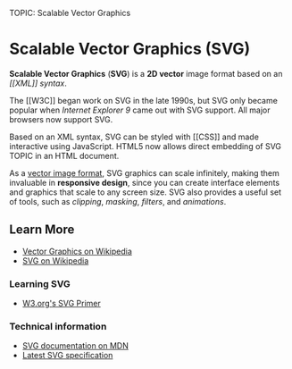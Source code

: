 TOPIC: Scalable Vector Graphics

# Scalable Vector Graphics (SVG)

**Scalable Vector Graphics** (**SVG**) is a **2D vector** image format based on an *[[XML]] syntax*.

The [[W3C]] began work on SVG in the late 1990s, but SVG only became popular when
*Internet Explorer 9* came out with SVG support. All major browsers now support SVG.

Based on an XML syntax, SVG can be styled with [[CSS]] and made interactive using JavaScript.
HTML5 now allows direct embedding of SVG TOPIC in an HTML document.

As a [vector image format](http://en.wikipedia.org/wiki/Vector_graphics), SVG graphics can scale
infinitely, making them invaluable in
**responsive design**, since you can create interface elements and graphics that scale to any screen
size. SVG also provides a useful set of tools, such as *clipping*, *masking*, *filters*, and *animations*.

## Learn More

- [Vector Graphics on Wikipedia](http://en.wikipedia.org/wiki/Vector_graphics)
- [SVG on Wikipedia](https://en.wikipedia.org/wiki/SVG)

### Learning SVG

- [W3.org's SVG Primer](https://www.w3.org/Graphics/SVG/IG/resources/svgprimer.html)

### Technical information

- [SVG documentation on MDN](https://wiki.developer.mozilla.org/en-US/docs/Web/SVG)
- [Latest SVG specification](http://www.w3.org/TR/SVG/)
